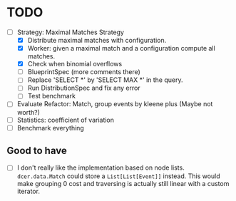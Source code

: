 # TODO

- [ ] Strategy: Maximal Matches Strategy
  - [x] Distribute maximal matches with configuration.
  - [x] Worker: given a maximal match and a configuration compute all matches.
  - [x] Check when binomial overflows
  - [ ] BlueprintSpec (more comments there)
  - [ ] Replace 'SELECT *' by 'SELECT MAX *' in the query.
  - [ ] Run DistributionSpec and fix any error
  - [ ] Test benchmark 
- [ ] Evaluate Refactor: Match, group events by kleene plus (Maybe not worth?)
- [ ] Statistics: coefficient of variation
- [ ] Benchmark everything

## Good to have

- [ ] I don't really like the implementation based on node lists. 
`dcer.data.Match` could store a `List[List[Event]]` instead.
This would make grouping 0 cost and traversing is actually still linear with a custom iterator.
